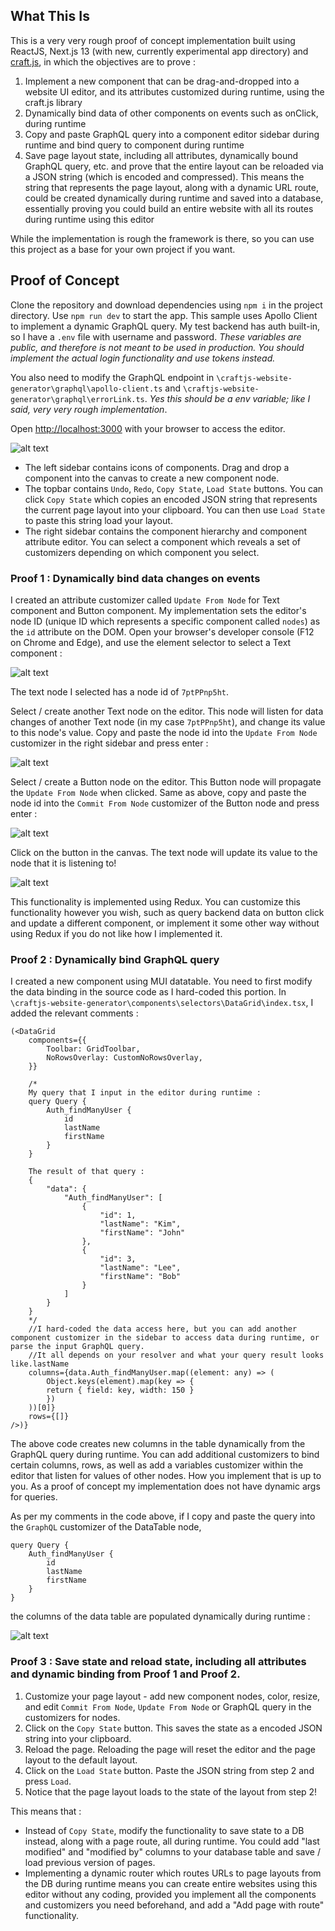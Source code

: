 ## What This Is

This is a very very rough proof of concept implementation built using ReactJS, Next.js 13 (with new, currently experimental app directory) and [craft.js](https://craft.js.org/docs/overview "craft.js"), in which the objectives are to prove : 

1. Implement a new component that can be drag-and-dropped into a website UI editor, and its attributes customized during runtime, using the craft.js library
2. Dynamically bind data of other components on events such as onClick, during runtime
3. Copy and paste GraphQL query into a component editor sidebar during runtime and bind query to component during runtime
4. Save page layout state, including all attributes, dynamically bound GraphQL query, etc. and prove that the entire layout can be reloaded via a JSON string (which is encoded and compressed). This means the string that represents the page layout, along with a dynamic URL route, could be created dynamically during runtime and saved into a database, essentially proving you could build an entire website with all its routes during runtime using this editor

While the implementation is rough the framework is there, so you can use this project as a base for your own project if you want. 

## Proof of Concept

Clone the repository and download dependencies using `npm i` in the project directory. Use `npm run dev` to start the app. 
This sample uses Apollo Client to implement a dynamic GraphQL query. My test backend has auth built-in, so I have a `.env` file with username and password. *These variables are public, and therefore is not meant to be used in production. You should implement the actual login functionality and use tokens instead.*

You also need to modify the GraphQL endpoint in `\craftjs-website-generator\graphql\apollo-client.ts` and `\craftjs-website-generator\graphql\errorLink.ts`. *Yes this should be a env variable; like I said, very very rough implementation*.


Open [http://localhost:3000](http://localhost:3000) with your browser to access the editor. 

![alt text](https://github.com/johnkm516/Craft-Frontend-Editor/blob/main/assets/1.png?raw=true)

- The left sidebar contains icons of components. Drag and drop a component into the canvas to create a new component node. 
- The topbar contains `Undo`, `Redo`, `Copy State`, `Load State` buttons. You can click `Copy State` which copies an encoded JSON string that represents the current page layout into your clipboard. You can then use `Load State` to paste this string load your layout.
- The right sidebar contains the component hierarchy and component attribute editor. You can select a component which reveals a set of customizers depending on which component you select. 

### Proof 1 : Dynamically bind data changes on events

I created an attribute customizer called `Update From Node` for Text component and Button component. My implementation sets the editor's node ID (unique ID which represents a specific component called `nodes`) as the `id` attribute on the DOM. Open your browser's developer console (F12 on Chrome and Edge), and use the element selector to select a Text component : 

![alt text](https://github.com/johnkm516/Craft-Frontend-Editor/blob/main/assets/2.png?raw=true)

The text node I selected has a node id of `7ptPPnp5ht`. 

Select / create another Text node on the editor. This node will listen for data changes of another Text node (in my case `7ptPPnp5ht`), and change its value to this node's value. Copy and paste the node id into the `Update From Node` customizer in the right sidebar and press enter : 

![alt text](https://github.com/johnkm516/Craft-Frontend-Editor/blob/main/assets/3.png?raw=true)

Select / create a Button node on the editor. This Button node will propagate the `Update From Node` when clicked. Same as above, copy and paste the node id into the `Commit From Node` customizer of the Button node and press enter : 

![alt text](https://github.com/johnkm516/Craft-Frontend-Editor/blob/main/assets/4.png?raw=true)

Click on the button in the canvas. The text node will update its value to the node that it is listening to! 

![alt text](https://github.com/johnkm516/Craft-Frontend-Editor/blob/main/assets/5.png?raw=true)

This functionality is implemented using Redux. You can customize this functionality however you wish, such as query backend data on button click and update a different component, or implement it some other way without using Redux if you do not like how I implemented it. 

### Proof 2 : Dynamically bind GraphQL query 

I created a new component using MUI datatable. You need to first modify the data binding in the source code as I hard-coded this portion. 
In `\craftjs-website-generator\components\selectors\DataGrid\index.tsx`, I added the relevant comments : 

```
(<DataGrid
    components={{
        Toolbar: GridToolbar,
        NoRowsOverlay: CustomNoRowsOverlay,
    }}

    /*
    My query that I input in the editor during runtime : 
    query Query {
        Auth_findManyUser {
            id
            lastName
            firstName
        }
    }

    The result of that query : 
    {
        "data": {
            "Auth_findManyUser": [
                {
                    "id": 1,
                    "lastName": "Kim",
                    "firstName": "John"
                },
                {
                    "id": 3,
                    "lastName": "Lee",
                    "firstName": "Bob"
                }
            ]
        }
    }
    */
    //I hard-coded the data access here, but you can add another component customizer in the sidebar to access data during runtime, or parse the input GraphQL query. 
    //It all depends on your resolver and what your query result looks like.lastName
    columns={data.Auth_findManyUser.map((element: any) => (
        Object.keys(element).map(key => {
        return { field: key, width: 150 }
        })
    ))[0]}  
    rows={[]} 
/>)}
```

The above code creates new columns in the table dynamically from the GraphQL query during runtime. You can add additional customizers to bind certain columns, rows, as well as add a variables customizer within the editor that listen for values of other nodes. How you implement that is up to you. As a proof of concept my implementation does not have dynamic args for queries.  

As per my comments in the code above, if I copy and paste the query into the `GraphQL` customizer of the DataTable node,

```
query Query {
    Auth_findManyUser {
        id
        lastName
        firstName
    }
}
```

the columns of the data table are populated dynamically during runtime : 

![alt text](https://github.com/johnkm516/Craft-Frontend-Editor/blob/main/assets/6.png?raw=true)

### Proof 3 : Save state and reload state, including all attributes and dynamic binding from Proof 1 and Proof 2. 

1. Customize your page layout - add new component nodes, color, resize, and edit `Commit From Node`, `Update From Node` or GraphQL query in the customizers for nodes. 
2. Click on the `Copy State` button. This saves the state as a encoded JSON string into your clipboard. 
3. Reload the page. Reloading the page will reset the editor and the page layout to the default layout. 
4. Click on the `Load State` button. Paste the JSON string from step 2 and press `Load`. 
5. Notice that the page layout loads to the state of the layout from step 2! 

This means that :

- Instead of `Copy State`, modify the functionality to save state to a DB instead, along with a page route, all during runtime. You could add "last modified" and "modified by" columns to your database table and save / load previous version of pages.
- Implementing a dynamic router which routes URLs to page layouts from the DB during runtime means you can create entire websites using this editor without any coding, provided you implement all the components and customizers you need beforehand, and add a "Add page with route" functionality.




